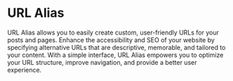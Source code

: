 # URL Alias
URL Alias allows you to easily create custom, user-friendly URLs for your posts and pages. Enhance the accessibility and SEO of your website by specifying alternative URLs that are descriptive, memorable, and tailored to your content.
With a simple interface, URL Alias empowers you to optimize your URL structure, improve navigation, and provide a better user experience.
